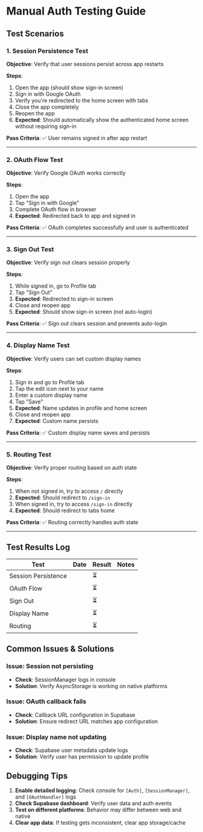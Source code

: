 # Manual Auth Testing Guide

## Test Scenarios

### 1. Session Persistence Test
**Objective**: Verify that user sessions persist across app restarts

**Steps**:
1. Open the app (should show sign-in screen)
2. Sign in with Google OAuth
3. Verify you're redirected to the home screen with tabs
4. Close the app completely
5. Reopen the app
6. **Expected**: Should automatically show the authenticated home screen without requiring sign-in

**Pass Criteria**: ✅ User remains signed in after app restart

---

### 2. OAuth Flow Test
**Objective**: Verify Google OAuth works correctly

**Steps**:
1. Open the app
2. Tap "Sign in with Google"
3. Complete OAuth flow in browser
4. **Expected**: Redirected back to app and signed in

**Pass Criteria**: ✅ OAuth completes successfully and user is authenticated

---

### 3. Sign Out Test
**Objective**: Verify sign out clears session properly

**Steps**:
1. While signed in, go to Profile tab
2. Tap "Sign Out"
3. **Expected**: Redirected to sign-in screen
4. Close and reopen app
5. **Expected**: Should show sign-in screen (not auto-login)

**Pass Criteria**: ✅ Sign out clears session and prevents auto-login

---

### 4. Display Name Test
**Objective**: Verify users can set custom display names

**Steps**:
1. Sign in and go to Profile tab
2. Tap the edit icon next to your name
3. Enter a custom display name
4. Tap "Save"
5. **Expected**: Name updates in profile and home screen
6. Close and reopen app
7. **Expected**: Custom name persists

**Pass Criteria**: ✅ Custom display name saves and persists

---

### 5. Routing Test
**Objective**: Verify proper routing based on auth state

**Steps**:
1. When not signed in, try to access `/` directly
2. **Expected**: Should redirect to `/sign-in`
3. When signed in, try to access `/sign-in` directly
4. **Expected**: Should redirect to tabs home

**Pass Criteria**: ✅ Routing correctly handles auth state

---

## Test Results Log

| Test | Date | Result | Notes |
|------|------|--------|-------|
| Session Persistence | | ⏳ | |
| OAuth Flow | | ⏳ | |
| Sign Out | | ⏳ | |
| Display Name | | ⏳ | |
| Routing | | ⏳ | |

## Common Issues & Solutions

### Issue: Session not persisting
- **Check**: SessionManager logs in console
- **Solution**: Verify AsyncStorage is working on native platforms

### Issue: OAuth callback fails
- **Check**: Callback URL configuration in Supabase
- **Solution**: Ensure redirect URL matches app configuration

### Issue: Display name not updating
- **Check**: Supabase user metadata update logs
- **Solution**: Verify user has permission to update profile

## Debugging Tips

1. **Enable detailed logging**: Check console for `[Auth]`, `[SessionManager]`, and `[OAuthHandler]` logs
2. **Check Supabase dashboard**: Verify user data and auth events
3. **Test on different platforms**: Behavior may differ between web and native
4. **Clear app data**: If testing gets inconsistent, clear app storage/cache
